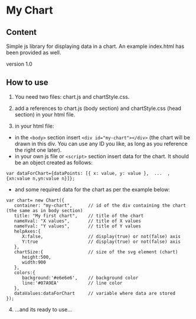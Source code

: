 # My Chart

## Content

Simple js library for displaying data in a chart. An example index.html has been provided as well.

version 1.0

## How to use

1. You need two files: chart.js and chartStyle.css.

2. add a references to chart.js (body section) and chartStyle.css (head section) in your html file.

3. in your html file:

* in the ```<body>``` section
insert ```<div id="my-chart"></div>``` (the chart will be drawn in this div. You can use any ID you like, as long as you reference the right one later).
* in your own js file or ```<script>``` section insert data for the chart. It should be an object created as follows:

```
var dataForChart={dataPoints: [{ x: value, y: value },  ...  , {xn:value n,yn:value n}]};
```

* and some required data for the chart as per the example below:

```
var chart= new Chart({
   container: "my-chart",      // id of the div containing the chart (the same as in body section)
   title: "My first chart",    // title of the chart
   nameXval: "X values",       // title of X values
   nameYval: "Y values",       // title of Y values
   helpAxes:{
      X:false,                 // display(true) or not(false) axis
      Y:true                   // display(true) or not(false) axis
   },
   chartSize:{                 // size of the svg element (chart)
      height:500,
      width:900
   },
   colors:{
      background:'#e6e6e6',    // background color
      line:'#07A9EA'           // line color
   },
   dataValues:dataForChart     // variable where data are stored
});

```
4. ...and its ready to use...

